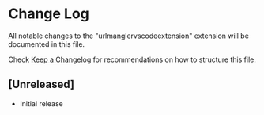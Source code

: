 # Change Log

All notable changes to the "urlmanglervscodeextension" extension will be documented in this file.

Check [Keep a Changelog](http://keepachangelog.com/) for recommendations on how to structure this file.

## [Unreleased]

- Initial release